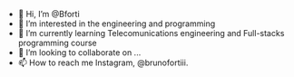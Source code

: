 - 👋 Hi, I’m @Bforti
- 👀 I’m interested in the engineering and programming
- 🌱 I’m currently learning Telecomunications engineering and Full-stacks programming course 
- 💞️ I’m looking to collaborate on ...
- 📫 How to reach me Instagram, @brunofortiii.

<!---
Bforti/Bforti is a ✨ special ✨ repository because its `README.md` (this file) appears on your GitHub profile.
You can click the Preview link to take a look at your changes.
--->
